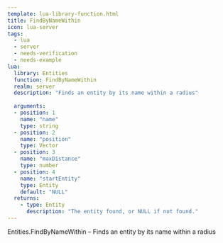 ```yaml
---
template: lua-library-function.html
title: FindByNameWithin
icon: lua-server
tags:
  - lua
  - server
  - needs-verification
  - needs-example
lua:
  library: Entities
  function: FindByNameWithin
  realm: server
  description: "Finds an entity by its name within a radius"
  
  arguments:
  - position: 1
    name: "name"
    type: string
  - position: 2
    name: "position"
    type: Vector
  - position: 3
    name: "maxDistance"
    type: number
  - position: 4
    name: "startEntity"
    type: Entity
    default: "NULL"
  returns:
    - type: Entity
      description: "The entity found, or NULL if not found."
---
```


<div class="lua__search__keywords">
Entities.FindByNameWithin &#x2013; Finds an entity by its name within a radius
</div>
